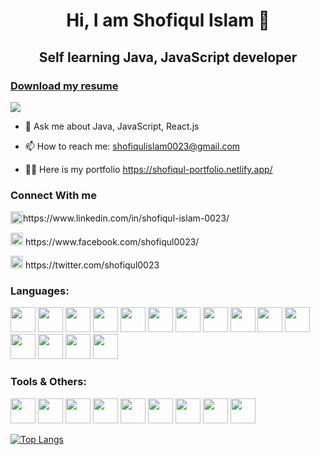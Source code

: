<h1 align="center">Hi, I am Shofiqul Islam 👋</h1>
<h2 align="center">Self learning Java, JavaScript developer</h2>

<h3><a href="https://drive.google.com/uc?export=download&amp;id=1kn7Qfa6d35iPzyAOc2eoBVsxXXvbygT3">Download my resume</a></h3>
<p><img src="https://github-profile-trophy.vercel.app/?username=shofiq0023&theme=onedark"></p>

- 💬 Ask me about Java, JavaScript, React.js

- 📫 How to reach me: shofiqulislam0023@gmail.com

- 👨‍💻 Here is my portfolio https://shofiqul-portfolio.netlify.app/


<h3>Connect With me</h3>
<p style="display: flex; align-items: center;"><img src="https://cdn.worldvectorlogo.com/logos/linkedin-icon.svg" style="height: 20px; width: 20px;"> https://www.linkedin.com/in/shofiqul-islam-0023/</p>
<p><img src="https://cdn.worldvectorlogo.com/logos/facebook-3-2.svg" height="20" width="20"> https://www.facebook.com/shofiqul0023/</p>
<p><img src="https://cdn.worldvectorlogo.com/logos/twitter-3.svg" height="20" width="20"> https://twitter.com/shofiqul0023</p>


<h3>Languages: </h3>
<p>
<img src="https://cdn.worldvectorlogo.com/logos/html-1.svg" height="40" width="40">
<img src="https://cdn.worldvectorlogo.com/logos/css-3.svg" height="40" width="40">
<img src="https://cdn.worldvectorlogo.com/logos/bootstrap-4.svg" height="40" width="40">
<img src="https://cdn.worldvectorlogo.com/logos/tailwind-css-2.svg" height="40" width="40">
<img src="https://cdn.worldvectorlogo.com/logos/logo-javascript.svg" height="40" width="40">
<img src="https://cdn.worldvectorlogo.com/logos/java.svg" height="40" width="40">
<img src="https://cdn.worldvectorlogo.com/logos/spring-3.svg" height="40" width="40">
<img src="https://cdn.worldvectorlogo.com/logos/python-4.svg" height="40" width="40">
<img src="https://cdn.worldvectorlogo.com/logos/php.svg" height="40" width="40">
<img src="https://cdn.worldvectorlogo.com/logos/wordpress-blue.svg" height="40" width="40">
<img src="https://cdn.worldvectorlogo.com/logos/nodejs-icon.svg" height="40" width="40">
<img src="https://cdn.worldvectorlogo.com/logos/react-2.svg" height="40" width="40">
<img src="https://cdn.worldvectorlogo.com/logos/mysql-6.svg" height="40" width="40">
<img src="https://cdn.worldvectorlogo.com/logos/mongodb-icon-1.svg" height="40" width="40">
<img src="https://cdn.worldvectorlogo.com/logos/jquery.svg" height="40" width="40">
</p>


<h3>Tools & Others: </h3>
<p>
<img src="https://cdn.worldvectorlogo.com/logos/git-icon.svg" height="40" width="40">
<img src="https://cdn.worldvectorlogo.com/logos/npm-square-red-1.svg" height="40" width="40">
<img src="https://cdn.worldvectorlogo.com/logos/netlify.svg" height="40" width="40">
<img src="https://cdn.worldvectorlogo.com/logos/heroku-4.svg" height="40" width="40">
<img src="https://cdn.worldvectorlogo.com/logos/chrome.svg" height="40" width="40">
<img src="https://cdn.worldvectorlogo.com/logos/adobe-photoshop-cs6.svg" height="40" width="40">
<img src="https://cdn.worldvectorlogo.com/logos/adobe-illustrator-cs6.svg" height="40" width="40">
<img src="https://cdn.worldvectorlogo.com/logos/after-effects-cc.svg" height="40" width="40">
<img src="https://cdn.worldvectorlogo.com/logos/blender-2.svg" height="40" width="40">
</p>


[![Top Langs](https://github-readme-stats.vercel.app/api/top-langs/?username=shofiq0023&layout=compact)](https://github.com/shofiq0023/github-readme-stats)

